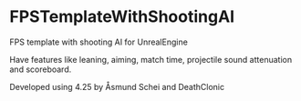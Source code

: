 # FPSTemplateWithShootingAI
 FPS template with shooting AI for UnrealEngine
 
 Have features like leaning, aiming, match time, projectile sound attenuation and scoreboard.
 
 Developed using 4.25 by Åsmund Schei and DeathClonic 
